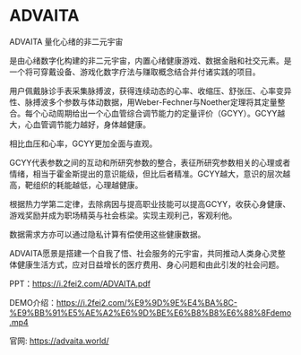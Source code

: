 # ADVAITA

ADVAITA 量化心绪的非二元宇宙

是由心绪数字化构建的非二元宇宙，内置心绪健康游戏、数据金融和社交元素。是一个将可穿戴设备、游戏化数字疗法与赚取概念结合并付诸实践的项目。

用户佩戴脉诊手表采集脉搏波，获得连续动态的心率、收缩压、舒张压、心率变异性、脉搏波多个参数与体动数据，用Weber-Fechner与Noether定理将其定量整合。每个心动周期给出一个心血管综合调节能力的定量评价（GCYY）。GCYY越大，心血管调节能力越好，身体越健康。

相比血压和心率，GCYY更加全面与直观。

GCYY代表参数之间的互动和所研究参数的整合，表征所研究参数相关的心理或者情绪，相当于霍金斯提出的意识能级，但比后者精准。GCYY越大，意识的层次越高，靶组织的耗能越低，心理越健康。

根据热力学第二定律，去除病因与提高职业技能可以提高GCYY，收获心身健康、游戏奖励并成为职场精英与社会栋梁。实现主观利己，客观利他。

数据需求方亦可以通过隐私计算有偿使用这些健康数据。

ADVAITA愿景是搭建一个自我了悟、社会服务的元宇宙，共同推动人类身心灵整体健康生活方式，应对日益增长的医疗费用、身心问题和由此引发的社会问题。

PPT：https://i.2fei2.com/ADVAITA.pdf

DEMO介绍：https://i.2fei2.com/%E9%9D%9E%E4%BA%8C-%E9%BB%91%E5%AE%A2%E6%9D%BE%E6%B8%B8%E6%88%8Fdemo.mp4

官网: https://advaita.world/
